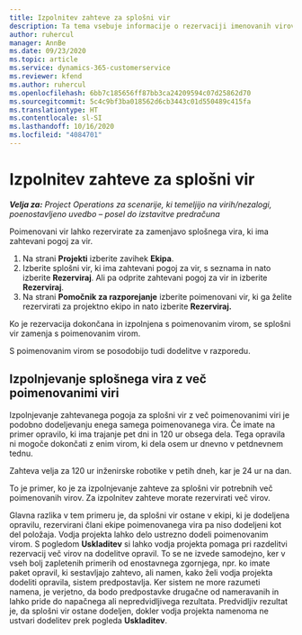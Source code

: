```yaml
---
title: Izpolnitev zahteve za splošni vir
description: Ta tema vsebuje informacije o rezervaciji imenovanih virov za zahtevo za splošni vir.
author: ruhercul
manager: AnnBe
ms.date: 09/23/2020
ms.topic: article
ms.service: dynamics-365-customerservice
ms.reviewer: kfend
ms.author: ruhercul
ms.openlocfilehash: 6bb7c185656ff87bb3ca24209594c07d25862d70
ms.sourcegitcommit: 5c4c9bf3ba018562d6cb3443c01d550489c415fa
ms.translationtype: HT
ms.contentlocale: sl-SI
ms.lasthandoff: 10/16/2020
ms.locfileid: "4084701"
---
```

# <a name="generic-resource-requirement-fulfillment"></a>Izpolnitev zahteve za splošni vir

_**Velja za:** Project Operations za scenarije, ki temeljijo na virih/nezalogi, poenostavljeno uvedbo – posel do izstavitve predračuna_

Poimenovani vir lahko rezervirate za zamenjavo splošnega vira, ki ima zahtevani pogoj za vir.

1. Na strani **Projekti** izberite zavihek **Ekipa**.
2. Izberite splošni vir, ki ima zahtevani pogoj za vir, s seznama in nato izberite **Rezerviraj**. Ali pa odprite zahtevani pogoj za vir in izberite **Rezerviraj**.
3. Na strani **Pomočnik za razporejanje** izberite poimenovani vir, ki ga želite rezervirati za projektno ekipo in nato izberite **Rezerviraj.**

Ko je rezervacija dokončana in izpolnjena s poimenovanim virom, se splošni vir zamenja s poimenovanim virom.

S poimenovanim virom se posodobijo tudi dodelitve v razporedu.

## <a name="fulfill-a-generic-resource-with-multiple-named-resources"></a>Izpolnjevanje splošnega vira z več poimenovanimi viri
Izpolnjevanje zahtevanega pogoja za splošni vir z več poimenovanimi viri je podobno dodeljevanju enega samega poimenovanega vira. Če imate na primer opravilo, ki ima trajanje pet dni in 120 ur obsega dela. Tega opravila ni mogoče dokončati z enim virom, ki dela osem ur dnevno v petdnevnem tednu. 

Zahteva velja za 120 ur inženirske robotike v petih dneh, kar je 24 ur na dan.

To je primer, ko je za izpolnjevanje zahteve za splošni vir potrebnih več poimenovanih virov. Za izpolnitev zahteve morate rezervirati več virov.

Glavna razlika v tem primeru je, da splošni vir ostane v ekipi, ki je dodeljena opravilu, rezervirani člani ekipe poimenovanega vira pa niso dodeljeni kot del položaja. Vodja projekta lahko delo ustrezno dodeli poimenovanim virom. S pogledom **Uskladitev** si lahko vodja projekta pomaga pri razdelitvi rezervacij več virov na dodelitve opravil. To se ne izvede samodejno, ker v vseh bolj zapletenih primerih od enostavnega zgornjega, npr. ko imate paket opravil, ki sestavljajo zahtevo, ali namen, kako želi vodja projekta dodeliti opravila, sistem predpostavlja. Ker sistem ne more razumeti namena, je verjetno, da bodo predpostavke drugačne od nameravanih in lahko pride do napačnega ali nepredvidljivega rezultata. Predvidljiv rezultat je, da splošni vir ostane dodeljen, dokler vodja projekta namenoma ne ustvari dodelitev prek pogleda **Uskladitev**.



